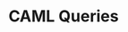 ---
layout: post
title: CAML Queries
tags: [Front End Web Development, SharePoint, Web Service, SOAP; XML, CAML]
---
